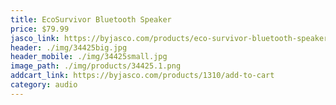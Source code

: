 ```yaml
---
title: EcoSurvivor Bluetooth Speaker
price: $79.99
jasco_link: https://byjasco.com/products/eco-survivor-bluetooth-speaker
header: ./img/34425big.jpg
header_mobile: ./img/34425small.jpg
image_path: ./img/products/34425.1.png
addcart_link: https://byjasco.com/products/1310/add-to-cart
category: audio
---
```

